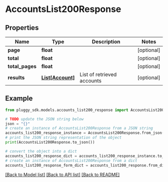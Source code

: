 # AccountsList200Response


## Properties

Name | Type | Description | Notes
------------ | ------------- | ------------- | -------------
**page** | **float** |  | [optional] 
**total** | **float** |  | [optional] 
**total_pages** | **float** |  | [optional] 
**results** | [**List[Account]**](Account.md) | List of retrieved accounts | [optional] 

## Example

```python
from pluggy_sdk.models.accounts_list200_response import AccountsList200Response

# TODO update the JSON string below
json = "{}"
# create an instance of AccountsList200Response from a JSON string
accounts_list200_response_instance = AccountsList200Response.from_json(json)
# print the JSON string representation of the object
print(AccountsList200Response.to_json())

# convert the object into a dict
accounts_list200_response_dict = accounts_list200_response_instance.to_dict()
# create an instance of AccountsList200Response from a dict
accounts_list200_response_form_dict = accounts_list200_response.from_dict(accounts_list200_response_dict)
```
[[Back to Model list]](../README.md#documentation-for-models) [[Back to API list]](../README.md#documentation-for-api-endpoints) [[Back to README]](../README.md)


